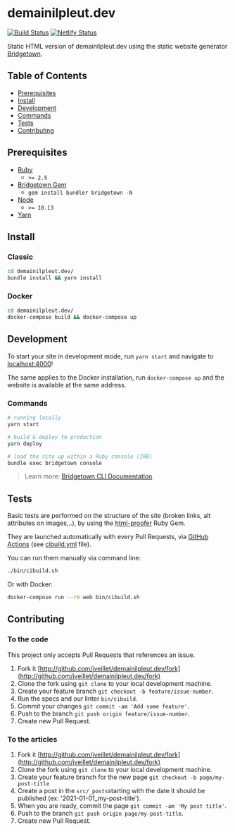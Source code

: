 # demainilpleut.dev

[![Build Status](https://github.com/jveillet/demainilpleut.dev/workflows/CI/badge.svg)](https://github.com/jveillet/demainilpleut.dev/actions)
[![Netlify Status](https://api.netlify.com/api/v1/badges/40732b0e-05bc-4aa8-ba99-6bf58f198219/deploy-status)](https://app.netlify.com/sites/demainilpleut/deploys)

Static HTML version of demainilpleut.dev using the static website generator
[Bridgetown](https://www.bridgetownrb.com).

## Table of Contents

- [Prerequisites](#prerequisites)
- [Install](#install)
- [Development](#development)
- [Commands](#commands)
- [Tests](#tests)
- [Contributing](#contributing)

## Prerequisites

- [Ruby](https://www.ruby-lang.org/en/downloads/)
  - `>= 2.5`
- [Bridgetown Gem](https://rubygems.org/gems/bridgetown)
  - `gem install bundler bridgetown -N`
- [Node](https://nodejs.org)
  - `>= 10.13`
- [Yarn](https://yarnpkg.com)

## Install

### Classic

```sh
cd demainilpleut.dev/
bundle install && yarn install
```

### Docker

```sh
cd demainilpleut.dev/
docker-compose build && docker-compose up
```

## Development

To start your site in development mode, run `yarn start` and navigate to [localhost:4000](https://localhost:4000/)!

The same applies to the Docker installation, run `docker-compose up` and the website is available at the same address.

### Commands

```sh
# running locally
yarn start

# build & deploy to production
yarn deploy

# load the site up within a Ruby console (IRB)
bundle exec bridgetown console
```

> Learn more: [Bridgetown CLI Documentation](https://www.bridgetownrb.com/docs/command-line-usage)

## Tests

Basic tests are performed on the structure of the site (broken links, alt attributes on images,..), by using the
[html-proofer](https://github.com/gjtorikian/html-proofer) Ruby Gem.

They are launched automatically with every Pull Requests, via [GitHub Actions](https://help.github.com/en/github/automating-your-workflow-with-github-actions) (see [cibuild.yml](https://github.com/jveillet/demainilpleut.dev/blob/latest/.github/workflows/cibuild.yml) file).

You can run them manually via command line:

```bash
./bin/cibuild.sh
```

Or with Docker:

```bash
docker-compose run --rm web bin/cibuild.sh
```

## Contributing

### To the code

This project only accepts Pull Requests that references an issue.

1. Fork it [http://github.com/jveillet/demainilpleut.dev/fork](http://github.com/jveillet/demainilpleut.dev/fork)
2. Clone the fork using `git clone` to your local development machine.
3. Create your feature branch `git checkout -b feature/issue-number`.
4. Run the specs and our linter `bin/cibuild`.
5. Commit your changes `git commit -am 'Add some feature'`.
6. Push to the branch `git push origin feature/issue-number`.
7. Create new Pull Request.

### To the articles

1. Fork it [http://github.com/jveillet/demainilpleut.dev/fork](http://github.com/jveillet/demainilpleut.dev/fork)
2. Clone the fork using `git clone` to your local development machine.
3. Create your feature branch for the new page `git checkout -b page/my-post-title`
4. Create a post in the `src/_posts`starting with the date it should be published (ex: '2021-01-01_my-post-title').
5. When you are ready, commit the page `git commit -am 'My post title'`.
6. Push to the branch `git push origin page/my-post-title`.
7. Create new Pull Request.
